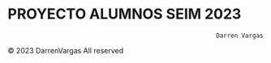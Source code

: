 # PROYECTO ALUMNOS SEIM 2023

<div align="right">

    Darren Vargas

</div>

<p>&copy 2023 DarrenVargas All reserved</p>